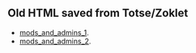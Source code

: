 ## Old HTML saved from Totse/Zoklet


- [mods_and_admins_1](reversed_warning_page1.html).
- [mods_and_admins_2](reversed_warning_page2.html).

